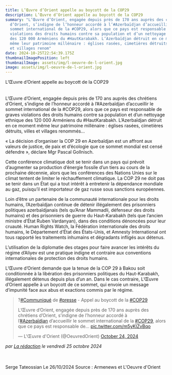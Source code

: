 ```yaml
---
title: L’Œuvre d’Orient appelle au boycott de la COP29
description: L’Œuvre d’Orient appelle au boycott de la COP29
summary: "L’Œuvre d’Orient, engagée depuis près de 170 ans auprès des chrétiens
  d’Orient, s’indigne de l’honneur accordé à l’#Azerbaïdjan d’accueillir le
  sommet international de la #COP29, alors que ce pays est responsable de graves
  violations des droits humains contre sa population et d’un nettoyage ethnique
  des 120 000 Arméniens du #HautKarabakh. L’Azerbaïdjan détruit en ce moment
  même leur patrimoine millénaire : églises rasées, cimetières détruits, villes
  et villages renom"
date: 2024-10-25T22:54:39.175Z
thumbnailImagePosition: left
thumbnailImage: assets/img/l-oeuvre-de-l-orient.jpg
image: assets/img/l-oeuvre-de-l-orient.jpg
---
```

L’Œuvre d’Orient appelle au boycott de la COP29\
\
\
L’Œuvre d’Orient, engagée depuis près de 170 ans auprès des chrétiens d’Orient, s’indigne de l’honneur accordé à l’#Azerbaïdjan d’accueillir le sommet international de la #COP29, alors que ce pays est responsable de graves violations des droits humains contre sa population et d’un nettoyage ethnique des 120 000 Arméniens du #HautKarabakh. L’Azerbaïdjan détruit en ce moment même leur patrimoine millénaire : églises rasées, cimetières détruits, villes et villages renommés…

« La décision d’organiser la COP 29 en Azerbaïdjan est un affront aux valeurs de justice, de paix et d’écologie que ce sommet mondial est censé défendre », déclare Mgr Pascal Gollnisch.

Cette conférence climatique doit se tenir dans un pays qui prévoit d’augmenter sa production d’énergie fossile d’un tiers au cours de la prochaine décennie, alors que les conférences des Nations Unies sur le climat tentent de limiter le réchauffement climatique. La COP 29 ne doit pas se tenir dans un État qui a tout intérêt à entretenir la dépendance mondiale au gaz, puisqu’il est importateur de gaz russe sous sanctions européennes.

Loin d’être un partenaire de la communauté internationale pour les droits humains, l’Azerbaïdjan continue de détenir illégalement des prisonniers politiques azerbaïdjanais (tels qu’Anar Mammadli, défenseur des droits humains) et des prisonniers de guerre du Haut-Karabakh (tels que l’ancien ministre d’État Ruben Vardanyan), dans des conditions dénoncées pour leur cruauté. Human Rights Watch, la Fédération internationale des droits humains, le Département d’État des États-Unis, et Amnesty International ont tous rapporté les traitements inhumains et dégradants infligés aux détenus.

L’utilisation de la diplomatie des otages pour faire avancer les intérêts du régime d’Aliyev est une pratique indigne et contraire aux conventions internationales de protection des droits humains.

L’Œuvre d’Orient demande que la tenue de la COP 29 à Bakou soit conditionnée à la libération des prisonniers politiques du Haut-Karabakh, illégalement détenus depuis plus d’un an. Dans le cas contraire, L’Œuvre d’Orient appelle à un boycott de ce sommet, qui envoie un message d’impunité face aux abus et exactions commis par le régime.

> ![](<>)?[\#Communiqué](https://twitter.com/hashtag/Communiqué?src=hash&ref_src=twsrc%5Etfw) de [\#presse](https://twitter.com/hashtag/presse?src=hash&ref_src=twsrc%5Etfw) - Appel au boycott de la [\#COP29](https://twitter.com/hashtag/COP29?src=hash&ref_src=twsrc%5Etfw)
>
> L’Œuvre d’Orient, engagée depuis près de 170 ans auprès des chrétiens d’Orient, s’indigne de l’honneur accordé à l’[\#Azerbaïdjan](https://twitter.com/hashtag/Azerbaïdjan?src=hash&ref_src=twsrc%5Etfw) d’accueillir le sommet international de la [\#COP29](https://twitter.com/hashtag/COP29?src=hash&ref_src=twsrc%5Etfw), alors que ce pays est responsable de… [pic.twitter.com/m5yKIZvBqo](https://t.co/m5yKIZvBqo)
>
> — L'Œuvre d'Orient (@OeuvredOrient) [October 24, 2024](https://twitter.com/OeuvredOrient/status/1849445258251170072?ref_src=twsrc%5Etfw)

*par [La rédaction](https://www.armenews.com/spip.php?page=auteur&id_auteur=4) le vendredi 25 octobre 2024*

\
\
Serge Tateossian Le 26/10/2024 Source : Armenews et L'Oeuvre d'Orient